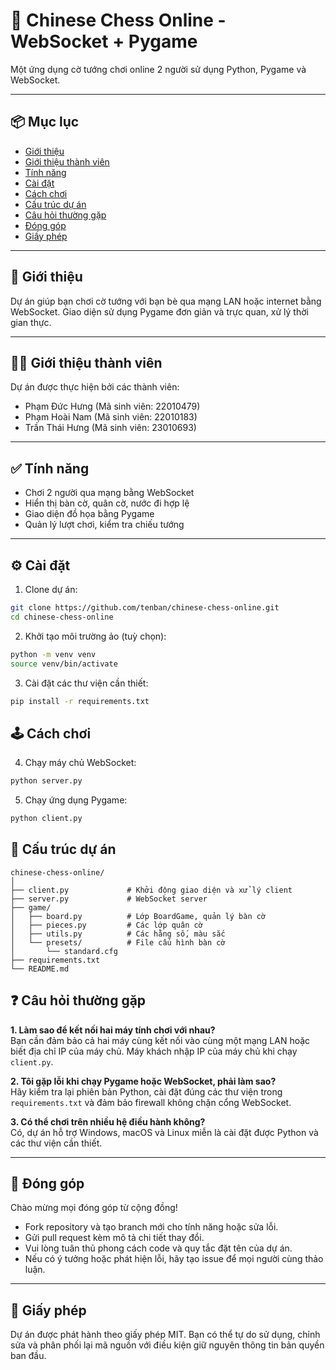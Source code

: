 # 🧠 Chinese Chess Online - WebSocket + Pygame

Một ứng dụng cờ tướng chơi online 2 người sử dụng Python, Pygame và WebSocket.

---

## 📦 Mục lục

- [Giới thiệu](#giới-thiệu)
- [Giới thiệu thành viên](#giới-thiệu-thành-viên)
- [Tính năng](#tính-năng)
- [Cài đặt](#cài-đặt)
- [Cách chơi](#cách-chơi)
- [Cấu trúc dự án](#cấu-trúc-dự-án)
- [Câu hỏi thường gặp](#câu-hỏi-thường-gặp)
- [Đóng góp](#đóng-góp)
- [Giấy phép](#giấy-phép)


---

## 🚀 Giới thiệu

Dự án giúp bạn chơi cờ tướng với bạn bè qua mạng LAN hoặc internet bằng WebSocket. Giao diện sử dụng Pygame đơn giản và trực quan, xử lý thời gian thực.

---

## 🧑‍💻 Giới thiệu thành viên

Dự án được thực hiện bởi các thành viên:
- Phạm Đức Hưng (Mã sinh viên: 22010479)
- Phạm Hoài Nam (Mã sinh viên: 22010183)
- Trần Thái Hưng (Mã sinh viên: 23010693)

---

## ✅ Tính năng

- Chơi 2 người qua mạng bằng WebSocket
- Hiển thị bàn cờ, quân cờ, nước đi hợp lệ
- Giao diện đồ họa bằng Pygame
- Quản lý lượt chơi, kiểm tra chiếu tướng

---

## ⚙️ Cài đặt

1. Clone dự án:

```bash
git clone https://github.com/tenban/chinese-chess-online.git
cd chinese-chess-online
```

2. Khởi tạo môi trường ảo (tuỳ chọn):

```bash
python -m venv venv
source venv/bin/activate
```

3. Cài đặt các thư viện cần thiết:

```bash
pip install -r requirements.txt
```

## 🕹️ Cách chơi
4. Chạy máy chủ WebSocket:

```bash
python server.py
```

5. Chạy ứng dụng Pygame:

```bash
python client.py
```

## 📁 Cấu trúc dự án
```plaintext
chinese-chess-online/
│
├── client.py             # Khởi động giao diện và xử lý client
├── server.py             # WebSocket server
├── game/
│   ├── board.py          # Lớp BoardGame, quản lý bàn cờ
│   ├── pieces.py         # Các lớp quân cờ
│   ├── utils.py          # Các hằng số, màu sắc
│   └── presets/          # File cấu hình bàn cờ
│       └── standard.cfg
├── requirements.txt
└── README.md
```
## ❓ Câu hỏi thường gặp

**1. Làm sao để kết nối hai máy tính chơi với nhau?**  
Bạn cần đảm bảo cả hai máy cùng kết nối vào cùng một mạng LAN hoặc biết địa chỉ IP của máy chủ. Máy khách nhập IP của máy chủ khi chạy `client.py`.

**2. Tôi gặp lỗi khi chạy Pygame hoặc WebSocket, phải làm sao?**  
Hãy kiểm tra lại phiên bản Python, cài đặt đúng các thư viện trong `requirements.txt` và đảm bảo firewall không chặn cổng WebSocket.

**3. Có thể chơi trên nhiều hệ điều hành không?**  
Có, dự án hỗ trợ Windows, macOS và Linux miễn là cài đặt được Python và các thư viện cần thiết.

---
## 🤝 Đóng góp

Chào mừng mọi đóng góp từ cộng đồng!

- Fork repository và tạo branch mới cho tính năng hoặc sửa lỗi.
- Gửi pull request kèm mô tả chi tiết thay đổi.
- Vui lòng tuân thủ phong cách code và quy tắc đặt tên của dự án.
- Nếu có ý tưởng hoặc phát hiện lỗi, hãy tạo issue để mọi người cùng thảo luận.

---

## 📜 Giấy phép

Dự án được phát hành theo giấy phép MIT. Bạn có thể tự do sử dụng, chỉnh sửa và phân phối lại mã nguồn với điều kiện giữ nguyên thông tin bản quyền ban đầu.

##
